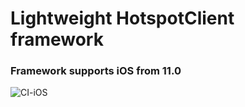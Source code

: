 # Lightweight HotspotClient framework

### Framework supports iOS from 11.0

![CI-iOS](https://github.com/markoengelman/HotspotClient/workflows/CI-iOS/badge.svg)
